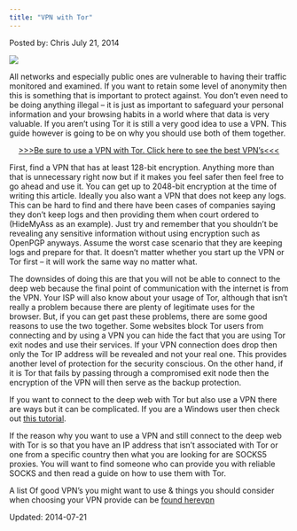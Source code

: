 ```yaml
---
title: "VPN with Tor"
---
```


Posted by: Chris </span>
<span>July 21, 2014</span>
    

<img src="https://info-gir.github.io/deepdotweb/imgs/2014/07/vpn.png" />

<p>All networks and especially public ones are vulnerable to having their traffic monitored and examined. If you want to retain some level of anonymity then this is something that is important to protect against. You don’t even need to be doing anything illegal – it is just as important to safeguard your personal information and your browsing habits in a world where that data is very valuable. If you aren’t using Tor it is still a very good idea to use a VPN. This guide however is going to be on why you should use both of them together.</p>
<p style="text-align: center;"><a href="/vpn-comparison-chart/">&gt;&gt;&gt;Be sure to use a VPN with Tor. Click here to see the best VPN’s&lt;&lt;&lt;</a></p>
<p>First, find a VPN that has at least 128-bit encryption. Anything more than that is unnecessary right now but if it makes you feel safer then feel free to go ahead and use it. You can get up to 2048-bit encryption at the time of writing this article. Ideally you also want a VPN that does not keep any logs. This can be hard to find and there have been cases of companies saying they don’t keep logs and then providing them when court ordered to (HideMyAss as an example). Just try and remember that you shouldn’t be revealing any sensitive information without using encryption such as OpenPGP anyways. Assume the worst case scenario that they are keeping logs and prepare for that. It doesn’t matter whether you start up the VPN or Tor first – it will work the same way no matter what.</p>
<p>The downsides of doing this are that you will not be able to connect to the deep web because the final point of communication with the internet is from the VPN. Your ISP will also know about your usage of Tor, although that isn’t really a problem because there are plenty of legitimate uses for the browser. But, if you can get past these problems, there are some good reasons to use the two together. Some websites block Tor users from connecting and by using a VPN you can hide the fact that you are using Tor exit nodes and use their services. If your VPN connection does drop then only the Tor IP address will be revealed and not your real one. This provides another level of protection for the security conscious. On the other hand, if it is Tor that fails by passing through a compromised exit node then the encryption of the VPN will then serve as the backup protection.</p>
<p>If you want to connect to the deep web with Tor but also use a VPN there are ways but it can be complicated. If you are a Windows user then check out <a href="jolly-rogers-security-guide-for-beginners/connecting-tor-vpn-for-windows-users/">this tutorial</a>.</p>
<p>If the reason why you want to use a VPN and still connect to the deep web with Tor is so that you have an IP address that isn’t associated with Tor or one from a specific country then what you are looking for are SOCKS5 proxies. You will want to find someone who can provide you with reliable SOCKS and then read a guide on how to use them with Tor.</p>
<p>A list Of good VPN&#8217;s you might want to use &amp; things you should consider when choosing your VPN provide can be <a href="/2014/07/08/is-your-vpn-legit-or-shit/">found here</
 <a href="/tag/vpn/" rel="tag">vpn</a></span> 

Updated: 2014-07-21
    
